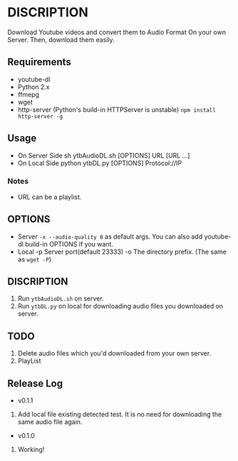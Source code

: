 # DISCRIPTION
 Download Youtube videos and convert them to Audio Format On your own Server. Then, download them easily.

## Requirements
- youtube-dl
- Python 2.x
- ffmepg
- wget
- http-server (Python's build-in HTTPServer is unstable)
 `npm install http-server -g`

## Usage
 - On Server Side
    sh ytbAudioDL.sh [OPTIONS] URL [URL ...]
 - On Local Side
    python ytbDL.py [OPTIONS] Protocol://IP

### Notes
 - URL can be a playlist.

## OPTIONS
 - Server
  `-x --audio-quality 0` as default args. You can also add youtube-dl build-in OPTIONS if you want.
 - Local
  -p         Server port(default 23333)
  -o         The directory prefix. (The same as `wget -P`)

## DISCRIPTION
 1. Run `ytbAudioDL.sh` on server.
 2. Run `ytbDL.py` on local for downloading audio files you downloaded on server.

## TODO
 1. Delete audio files which you'd downloaded from your own server.
 2. PlayList

## Release Log
 - v0.1.1
  1. Add local file existing detected test. It is no need for downloading the same audio file again.
 - v0.1.0
  1. Working!
